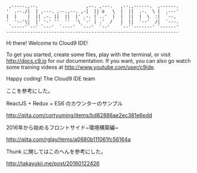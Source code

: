 
     ,-----.,--.                  ,--. ,---.   ,--.,------.  ,------.
    '  .--./|  | ,---. ,--.,--. ,-|  || o   \  |  ||  .-.  \ |  .---'
    |  |    |  || .-. ||  ||  |' .-. |`..'  |  |  ||  |  \  :|  `--, 
    '  '--'\|  |' '-' ''  ''  '\ `-' | .'  /   |  ||  '--'  /|  `---.
     `-----'`--' `---'  `----'  `---'  `--'    `--'`-------' `------'
    ----------------------------------------------------------------- 


Hi there! Welcome to Cloud9 IDE!

To get you started, create some files, play with the terminal,
or visit http://docs.c9.io for our documentation.
If you want, you can also go watch some training videos at
http://www.youtube.com/user/c9ide.

Happy coding!
The Cloud9 IDE team

ここを参考にした。

ReactJS + Redux + ES6 のカウンターのサンプル

http://qiita.com/cortyuming/items/bd82886ae2ec381e6edd

2016年から始めるフロントサイド~環境構築編~

http://qiita.com/rglay/items/a0680b111061fc56164a

Thunk に関してはこのへんを参考にした。

http://takayukii.me/post/20160122426
